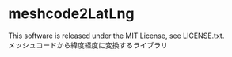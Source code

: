 # meshcode2LatLng
This software is released under the MIT License, see LICENSE.txt.  
メッシュコードから緯度経度に変換するライブラリ

